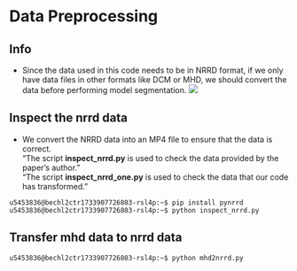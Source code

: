 # Data Preprocessing
## Info
* Since the data used in this code needs to be in NRRD format, if we only have data files in other formats like DCM or MHD, we should convert the data before performing model segmentation.
![](https://github.com/chia-shein/Drown_GIF/blob/main/%E5%81%B4%E8%BA%AB%2000_00_00-00_00_30.gif)
## Inspect the nrrd data
* We convert the NRRD data into an MP4 file to ensure that the data is correct.\
“The script **inspect_nrrd.py** is used to check the data provided by the paper’s author.”\
“The script **inspect_nrrd_one.py** is used to check the data that our code has transformed.”
```console
u5453836@bechl2ctr1733907726803-rsl4p:~$ pip install pynrrd
u5453836@bechl2ctr1733907726803-rsl4p:~$ python inspect_nrrd.py
```

## Transfer mhd data to nrrd data
```console
u5453836@bechl2ctr1733907726803-rsl4p:~$ python mhd2nrrd.py
```
